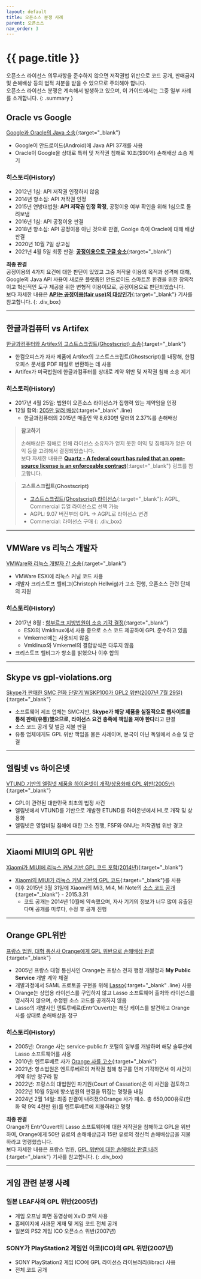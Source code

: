 ```yaml
---
layout: default
title: 오픈소스 분쟁 사례
parent: 오픈소스
nav_order: 3
---
```

# {{ page.title }}
오픈소스 라이선스 의무사항을 준수하지 않으면 저작권법 위반으로 코드 공개, 판매금지 및 손해배상 등의 법적 처분을 받을 수 있으므로 주의해야 합니다.<br>
오픈소스 라이선스 분쟁은 계속해서 발생하고 있으며, 이 가이드에서는 그중 일부 사례를 소개합니다.
{: .summary }

## Oracle vs Google
[Google과 Oracle의 Java 소송](http://www.zdnet.co.kr/news/news_view.asp?artice_id=20180328163651&lo=zv40){:target="_blank"}
- Google이 안드로이드(Android)에 Java API 37개를 사용
- Oracle이 Google을 상대로 특허 및 저작권 침해로 10조($90억) 손해배상 소송 제기

### 히스토리(History)
  - 2012년 1심: API 저작권 인정하지 않음
  - 2014년 항소심: API 저작권 인정
  - 2015년 연방대법원: **API 저작권 인정 확정**, 공정이용 여부 확인을 위해 1심으로 돌려보냄
  - 2016년 1심: API 공정이용 판결
  - 2018년 항소심: API 공정이용 아닌 것으로 판결, Goolge 측이 Oracle에 대해 배상 판결
  - 2020년 10월 7일 상고심
  - 2021년 4월 5일 최종 판결: [**공정이용으로 구글 승소**](https://m.yna.co.kr/view/AKR20210405154751071?section=international/all){:target="_blank"}

**최종 판결**<br>
공정이용의 4가지 요건에 대한 판단이 있었고 그중 저작물 이용의 목적과 성격에 대해, Google의 Java API 사용이 새로운 플랫폼인 안드로이드 스마트폰 환경을 위한 창의적이고 혁신적인 도구 제공을 위한 변형적 이용이므로, 공정이용으로 판단되었습니다.<br>
보다 자세한 내용은 [**API는 공정이용(fair use)의 대상인가**](https://m.lawtimes.co.kr/Content/Article?serial=169564){:target="_blank"} 기사를 참고합니다.
{: .div_box}

----

## 한글과컴퓨터 vs Artifex
[한글과컴퓨터와 Artifex의 고스트스크립트(Ghostscript) 소송](http://www.ddaily.co.kr/news/article.html?no=156012){:target="_blank"}

- 한컴오피스가 자사 제품에 Artifex의 고스트스크립트(Ghostscript)를 내장해, 한컴오피스 문서를 PDF 파일로 변환하는 데 사용
- Artifex가 미국법원에 한글과컴퓨터를 상대로 계약 위반 및 저작권 침해 소송 제기

### 히스토리(History)
- 2017년 4월 25일: 법원이 오픈소스 라이선스가 집행력 있는 계약임을 인정
- 12월 합의: [205만 달러 배상](http://www.sisaweek.com/news/articleView.html?idxno=109614){:target="_blank" .line} 
  - 한글과컴퓨터의 2015년 매출인 약 8,630만 달러의 2.37%를 손해배상


>  **참고하기**
>
>  손해배상은 침해로 인해 라이선스 소유자가 얻지 못한 이익 및 침해자가 얻은 이익 등을 고려해서 결정되었습니다.  
>  보다 자세한 내용은 [**Quartz - A federal court has ruled that an open-source license is an enforceable contract**](https://qz.com/981029/a-federal-court-has-ruled-that-an-open-source-license-is-an-enforceable-contract){:target="_blank"} 링크를 참고합니다.



> **고스트스크립트(Ghostscript)**
> - [고스트스크립트(Ghostscript) 라이선스](https://www.ghostscript.com/licensing/){:target="_blank"}: AGPL, Commercial 듀얼 라이선스로 선택 가능
> - AGPL: 9.07 버전부터 GPL → AGPL로 라이선스 변경
> - Commercial: 라이선스 구매 
{: .div_box}
  
----

## VMWare vs 리눅스 개발자
[VMWare와 리눅스 개발자 간 소송](http://www.oss.kr/oss_news/609022){:target="_blank"}
- VMWare ESXi에 리눅스 커널 코드 사용
- 개발자 크리스토프 헬비그(Christoph Hellwig)가 고소 진행, 오픈소스 관련 단체의 지원

### 히스토리(History)
- 2017년 8월 : [함부르크 지방법원이 소송 기각 결정](https://opensource.com/law/16/8/gpl-enforcement-action-hellwig-v-vmware){:target="_blank"}
  - ESXi의 Vmklinux에서 사용 중으로 소스 코드 제공하여 GPL 준수하고 있음
  - Vmkernel에는 사용되지 않음
  - Vmklinux와 Vmkernel의 결합방식은 다루지 않음
- 크리스토프 헬비그가 항소를 밝혔으나 이후 합의

----

## Skype vs gpl-violations.org
[Skype가 판매한 SMC 전화 단말기 WSKP100가 GPL2 위반(2007년 7월 29일)](http://www.zdnet.co.kr/news/news_view.asp?artice_id=00000039159822&type=det&re=){:target="_blank"}
- 소프트웨어 제조 업체는 SMC지만, **Skype가 해당 제품을 실질적으로 웹사이트를 통해 판매(유통)했으므로, 라이선스 요건 충족에 책임을 져야 한다**라고 판결
- 소스 코드 공개 및 벌금 지불 판결
- 유통 업체에게도 GPL 위반 책임을 물은 사례이며, 본국이 아닌 독일에서 소송 및 판결

----

## 엘림넷 vs 하이온넷
[VTUND 기반의 엘림넷 제품을 하이온넷이 개작/상용화해 GPL 위반(2005년)](https://olis.or.kr/library/maindataDetail.do?bbsId=120&bbsNum=546){:target="_blank"}
- GPL이 관련된 대한민국 최초의 법정 사건
- 엘림넷에서 VTUND를 기반으로 개발한 ETUND를 하이온넷에서 HL로 개작 및 상용화
- 엘림넷은 영업비밀 침해에 대한 고소 진행, FSF와 GNU는 저작권법 위반 경고

----

## Xiaomi MIUI의 GPL 위반
[Xiaomi가 MIUI에 리눅스 커널 기반 GPL 코드 포함(2014년)](http://www.hitech.co.kr/main/bbsview.php?gMenu=101&num=783){:target="_blank"}

- [Xiaomi의 MIUI가 리눅스 커널 기반의 GPL 코드](http://www.hitech.co.kr/main/bbsview.php?gMenu=101&num=783){:target="_blank"}를 사용
- 이후 2015년 3월 31일에 Xiaomi의 Mi3, Mi4, Mi Note의 [소스 코드 공개](http://www.oss.kr/oss_news/616161){:target="_blank"} - 2015.3.31
  - 코드 공개는 2014년 10월에 약속했으며, 자사 기기의 정보가 너무 많이 유출된다며 공개를 미루다, 수정 후 공개 진행

----

## Orange GPL위반
[프랑스 법원, 대형 통신사 Orange에게 GPL 위반으로 손해배상 판결](https://heathermeeker.com/2024/02/17/french-court-issues-damages-award-for-violation-of-gpl/){:target="_blank"}
- 2005년 프랑스 대형 통신사인 Orange는 프랑스 전자 행정 개발청과 **My Public Service** 개발 계약 체결
- 개발과정에서 SAML 프로토콜 구현을 위해 [Lasso](https://lasso.entrouvert.org/){:target="_blank" .line} 사용
- Orange는 상업용 라이선스를 구입하지 않고 Lasso 소프트웨어 출처와 라이선스를 명시하지 않으며, 수정된 소스 코드를 공개하지 않음
- Lasso의 개발사인 엔트루베르(Entr’Ouvert)는 해당 케이스를 발견하고 Orange 사를 상대로 손해배상을 청구

### 히스토리(History)
- 2005년: Orange 사는 service-public.fr 포털의 일부를 개발하며 해당 솔루션에 Lasso 소프트웨어를 사용
- 2010년: 엔트루베르 사가 [Orange 사를 고소](https://www.entrouvert.com/actualites/2019/entrouvert-versus-orange/){:target="_blank"}
- 2021년: 항소법원은 엔트루베르의 저작권 침해 청구를 먼저 기각하면서 이 사건이 계약 위반 청구라 함
- 2022년: 프랑스의 대법원인 파기원(Court of Cassation)은 이 사건을 검토하고 2022년 10월 5일에 항소법원의 판결을 뒤집는 명령을 내림
- 2024년 2월 14일: 최종 판결이 내려졌으Orange 사가 패소. 총 650,000유로(한화 약 9억 4천만 원)를 엔트루베르에 지불하라고 명령


**최종 판결**<br>
Orange가 Entr'Ouvert의 Lasso 소프트웨어에 대한 저작권을 침해하고 GPL을 위반하여, Orange에게 50만 유로의 손해배상금과 15만 유로의 정신적 손해배상금을 지불하라고 명령했습니다.<br>
보다 자세한 내용은 프랑스 법원, [GPL 위반에 대한 손해배상 판결 내려](https://heathermeeker.com/2024/02/17/french-court-issues-damages-award-for-violation-of-gpl/){:target="_blank"} 기사를 참고합니다.
{: .div_box}

----

## 게임 관련 분쟁 사례

### 일본 LEAF사의 GPL 위반(2005년)
- 게임 오프닝 화면 동영상에 XviD 코덱 사용
- 홈페이지에 사과문 게재 및 게임 코드 전체 공개
- 일본의 PS2 게임 ICO 오픈소스 위반(2007년)


### SONY가 PlayStation2 게임인 이코(ICO)의 GPL 위반(2007년)
- SONY PlayStation2 게임 ICO에 GPL 라이선스 라이브러리(librac) 사용
- 전체 코드 공개

